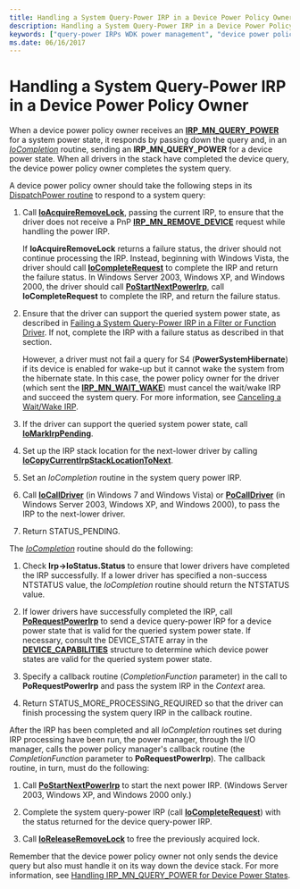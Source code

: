 ```yaml
---
title: Handling a System Query-Power IRP in a Device Power Policy Owner
description: Handling a System Query-Power IRP in a Device Power Policy Owner
keywords: ["query-power IRPs WDK power management", "device power policy owners WDK kernel"]
ms.date: 06/16/2017
---
```


# Handling a System Query-Power IRP in a Device Power Policy Owner





When a device power policy owner receives an [**IRP\_MN\_QUERY\_POWER**](./irp-mn-query-power.md) for a system power state, it responds by passing down the query and, in an [*IoCompletion*](/windows-hardware/drivers/ddi/wdm/nc-wdm-io_completion_routine) routine, sending an **IRP\_MN\_QUERY\_POWER** for a device power state. When all drivers in the stack have completed the device query, the device power policy owner completes the system query.

A device power policy owner should take the following steps in its [DispatchPower routine](dispatchpower-routines.md) to respond to a system query:

1.  Call [**IoAcquireRemoveLock**](/windows-hardware/drivers/ddi/wdm/nf-wdm-ioacquireremovelock), passing the current IRP, to ensure that the driver does not receive a PnP [**IRP\_MN\_REMOVE\_DEVICE**](./irp-mn-remove-device.md) request while handling the power IRP.

    If **IoAcquireRemoveLock** returns a failure status, the driver should not continue processing the IRP. Instead, beginning with Windows Vista, the driver should call [**IoCompleteRequest**](/windows-hardware/drivers/ddi/wdm/nf-wdm-iocompleterequest) to complete the IRP and return the failure status. In Windows Server 2003, Windows XP, and Windows 2000, the driver should call [**PoStartNextPowerIrp**](/windows-hardware/drivers/ddi/ntifs/nf-ntifs-postartnextpowerirp), call **IoCompleteRequest** to complete the IRP, and return the failure status.

2.  Ensure that the driver can support the queried system power state, as described in [Failing a System Query-Power IRP in a Filter or Function Driver](failing-a-system-query-power-irp-in-a-filter-or-function-driver.md). If not, complete the IRP with a failure status as described in that section.

    However, a driver must not fail a query for S4 (**PowerSystemHibernate**) if its device is enabled for wake-up but it cannot wake the system from the hibernate state. In this case, the power policy owner for the driver (which sent the [**IRP\_MN\_WAIT\_WAKE**](./irp-mn-wait-wake.md)) must cancel the wait/wake IRP and succeed the system query. For more information, see [Canceling a Wait/Wake IRP](canceling-a-wait-wake-irp.md).

3.  If the driver can support the queried system power state, call [**IoMarkIrpPending**](/windows-hardware/drivers/ddi/wdm/nf-wdm-iomarkirppending).

4.  Set up the IRP stack location for the next-lower driver by calling [**IoCopyCurrentIrpStackLocationToNext**](/windows-hardware/drivers/ddi/wdm/nf-wdm-iocopycurrentirpstacklocationtonext).

5.  Set an *IoCompletion* routine in the system query power IRP.

6.  Call [**IoCallDriver**](/windows-hardware/drivers/ddi/wdm/nf-wdm-iocalldriver) (in Windows 7 and Windows Vista) or [**PoCallDriver**](/windows-hardware/drivers/ddi/ntifs/nf-ntifs-pocalldriver) (in Windows Server 2003, Windows XP, and Windows 2000), to pass the IRP to the next-lower driver.

7.  Return STATUS\_PENDING.

The [*IoCompletion*](/windows-hardware/drivers/ddi/wdm/nc-wdm-io_completion_routine) routine should do the following:

1.  Check **Irp-&gt;IoStatus.Status** to ensure that lower drivers have completed the IRP successfully. If a lower driver has specified a non-success NTSTATUS value, the *IoCompletion* routine should return the NTSTATUS value.

2.  If lower drivers have successfully completed the IRP, call [**PoRequestPowerIrp**](/windows-hardware/drivers/ddi/wdm/nf-wdm-porequestpowerirp) to send a device query-power IRP for a device power state that is valid for the queried system power state. If necessary, consult the DEVICE\_STATE array in the [**DEVICE\_CAPABILITIES**](/windows-hardware/drivers/ddi/wdm/ns-wdm-_device_capabilities) structure to determine which device power states are valid for the queried system power state.

3.  Specify a callback routine (*CompletionFunction* parameter) in the call to **PoRequestPowerIrp** and pass the system IRP in the *Context* area.

4.  Return STATUS\_MORE\_PROCESSING\_REQUIRED so that the driver can finish processing the system query IRP in the callback routine.

After the IRP has been completed and all *IoCompletion* routines set during IRP processing have been run, the power manager, through the I/O manager, calls the power policy manager's callback routine (the *CompletionFunction* parameter to **PoRequestPowerIrp**). The callback routine, in turn, must do the following:

1.  Call [**PoStartNextPowerIrp**](/windows-hardware/drivers/ddi/ntifs/nf-ntifs-postartnextpowerirp) to start the next power IRP. (Windows Server 2003, Windows XP, and Windows 2000 only.)

2.  Complete the system query-power IRP (call [**IoCompleteRequest**](/windows-hardware/drivers/ddi/wdm/nf-wdm-iocompleterequest)) with the status returned for the device query-power IRP.

3.  Call [**IoReleaseRemoveLock**](/windows-hardware/drivers/ddi/wdm/nf-wdm-ioreleaseremovelock) to free the previously acquired lock.

Remember that the device power policy owner not only sends the device query but also must handle it on its way down the device stack. For more information, see [Handling IRP\_MN\_QUERY\_POWER for Device Power States](handling-irp-mn-query-power-for-device-power-states.md).

 


